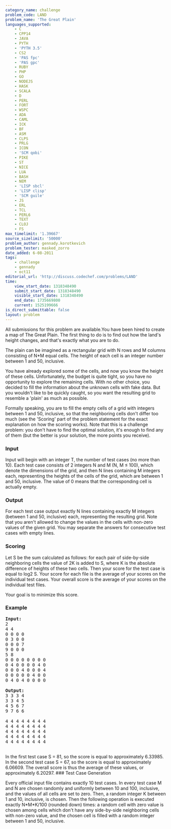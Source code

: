 ```yaml
---
category_name: challenge
problem_code: LAND
problem_name: 'The Great Plain'
languages_supported:
    - C
    - CPP14
    - JAVA
    - PYTH
    - 'PYTH 3.5'
    - CS2
    - 'PAS fpc'
    - 'PAS gpc'
    - RUBY
    - PHP
    - GO
    - NODEJS
    - HASK
    - SCALA
    - D
    - PERL
    - FORT
    - WSPC
    - ADA
    - CAML
    - ICK
    - BF
    - ASM
    - CLPS
    - PRLG
    - ICON
    - 'SCM qobi'
    - PIKE
    - ST
    - NICE
    - LUA
    - BASH
    - NEM
    - 'LISP sbcl'
    - 'LISP clisp'
    - 'SCM guile'
    - JS
    - ERL
    - TCL
    - PERL6
    - TEXT
    - CLOJ
    - FS
max_timelimit: '1.39667'
source_sizelimit: '50000'
problem_author: gennady.korotkevich
problem_tester: masked_zorro
date_added: 6-08-2011
tags:
    - challenge
    - gennady
    - oct11
editorial_url: 'http://discuss.codechef.com/problems/LAND'
time:
    view_start_date: 1318348490
    submit_start_date: 1318348490
    visible_start_date: 1318348490
    end_date: 1735669800
    current: 1525199666
is_direct_submittable: false
layout: problem
---
```

All submissions for this problem are available.You have been hired to create a map of The Great Plain. The first thing to do is to find out how the land's height changes, and that's exactly what you are to do.

The plain can be imagined as a rectangular grid with N rows and M columns consisting of N\*M equal cells. The height of each cell is an integer number between 1 and 50, inclusive.

You have already explored some of the cells, and now you know the height of these cells. Unfortunately, the budget is quite tight, so you have no opportunity to explore the remaining cells. With no other choice, you decided to fill the information about the unknown cells with fake data. But you wouldn't like to be quickly caught, so you want the resulting grid to resemble a 'plain' as much as possible.

Formally speaking, you are to fill the empty cells of a grid with integers between 1 and 50, inclusive, so that the neighboring cells don't differ too much (see the 'Scoring' part of the problem statement for the exact explanation on how the scoring works). Note that this is a challenge problem: you don't have to find the optimal solution, it's enough to find any of them (but the better is your solution, the more points you receive).

### Input

Input will begin with an integer T, the number of test cases (no more than 10). Each test case consists of 2 integers N and M (N, M ≤ 100), which denote the dimensions of the grid, and then N lines containing M integers each, representing the heights of the cells of the grid, which are between 1 and 50, inclusive. The value of 0 means that the corresponding cell is actually empty.

### Output

For each test case output exactly N lines containing exactly M integers (between 1 and 50, inclusive) each, representing the resulting grid. Note that you aren't allowed to change the values in the cells with non-zero values of the given grid. You may separate the answers for consecutive test cases with empty lines.

### Scoring

Let S be the sum calculated as follows: for each pair of side-by-side neighboring cells the value of 2K is added to S, where K is the absolute difference of heights of these two cells. Then your score for the test case is equal to log2 S. Your score for each file is the average of your scores on the individual test cases. Your overall score is the average of your scores on the individual test files.

Your goal is to minimize this score.

### Example

<pre>
<b>Input:</b>
2
4 4
0 0 0 0
0 3 0 0
0 0 0 7
9 0 0 0
5 8
0 0 0 0 0 0 0 0
0 4 0 0 0 0 4 0
0 0 0 4 0 0 0 4
0 0 0 0 0 4 0 0
0 4 0 4 0 0 0 0

<b>Output:</b>
3 3 3 4
3 3 4 5
4 5 6 7
9 7 6 6

4 4 4 4 4 4 4 4
4 4 4 4 4 4 4 4
4 4 4 4 4 4 4 4
4 4 4 4 4 4 4 4
4 4 4 4 4 4 4 4

</pre>
In the first test case S = 81, so the score is equal to approximately 6.33985. In the second test case S = 67, so the score is equal to approximately 6.06609. The overall score is thus the average of these values, or approximately 6.20297. ### Test Case Generation

Every official input file contains exactly 10 test cases. In every test case M and N are chosen randomly and uniformly between 10 and 100, inclusive, and the values of all cells are set to zero. Then, a random integer K between 1 and 10, inclusive, is chosen. Then the following operation is executed exactly N\*M\*K/100 (rounded down) times: a random cell with zero value is chosen among cells which don't have any side-by-side neighboring cells with non-zero value, and the chosen cell is filled with a random integer between 1 and 50, inclusive.
